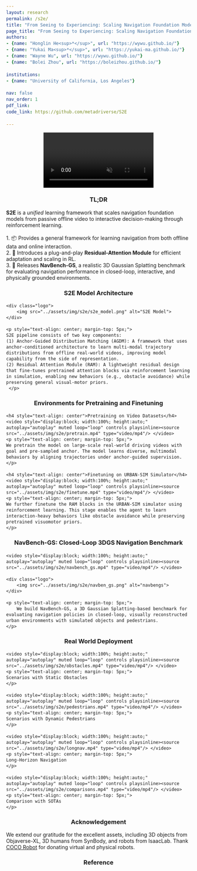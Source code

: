```yaml
---
layout: research
permalink: /s2e/
title: "From Seeing to Experiencing: Scaling Navigation Foundation Models with Reinforcement Learning"
page_title: "From Seeing to Experiencing: Scaling Navigation Foundation Models with Reinforcement Learning"
authors:
- {name: "Honglin He<sup>*</sup>", url: "https://wywu.github.io/"}
- {name: "Yukai Ma<sup>*</sup>", url: "https://yukai-ma.github.io/"}
- {name: "Wayne Wu", url: "https://wywu.github.io/"}
- {name: "Bolei Zhou", url: "https://boleizhou.github.io/"}

institutions:
- {name: "University of California, Los Angeles"}

nav: false
nav_order: 1
pdf_link: 
code_link: https://github.com/metadriverse/S2E

---
```

<div class="video-container">
  <video loop autoplay muted playsinline src="../assets/img/s2e/s2e.mp4"></video>
</div>

<div class="research-section">
    <h3 style="text-align: center">TL;DR</h3>
    <ul style="list-style-type: none; padding-left: 0;">
      <strong>S2E</strong> is a <em>unified</em> learning framework that scales navigation foundation models from passive offline video to interactive decision-making through reinforcement learning.<br><br>
    1. 📦 Provides a general framework for learning navigation from both offline data and online interaction.<br>
    2. 🔌 Introduces a plug-and-play <strong>Residual-Attention Module</strong> for efficient adaptation and scaling in RL.<br>
    3. 🧭 Releases <strong>NavBench-GS</strong>, a realistic 3D Gaussian Splatting benchmark for evaluating navigation performance in closed-loop, interactive, and physically grounded environments.
  </ul>
</div>


<div class="research-section">
    <h3 style="text-align: center">S2E Model Architecture</h3>

    <div class="logo">
        <img src="../assets/img/s2e/s2e_model.png" alt="S2E Model">
    </div>
    
    <p style="text-align: center; margin-top: 5px;">
    S2E pipeline consists of two key components:
    (1) Anchor-Guided Distribution Matching (AGDM): A framework that uses anchor-conditioned architecture to learn multi-modal trajectory distributions from offline real-world videos, improving model capability from the side of representation.
    (2) Residual Attention Module (RAM): A lightweight residual design that fine-tunes pretrained attention blocks via reinforcement learning in simulation, enabling new behaviors (e.g., obstacle avoidance) while preserving general visual-motor priors.
     </p>
</div>

<div class="research-section">
    <h3 style="text-align: center">Environments for Pretraining and Finetuning</h3>

    <h4 style="text-align: center">Pretraining on Video Datasets</h4>
    <video style="display:block; width:100%; height:auto;" autoplay="autoplay" muted loop="loop" controls playsinline><source src="../assets/img/s2e/pretrain.mp4" type="video/mp4"/> </video>
    <p style="text-align: center; margin-top: 5px;">
    We pretrain the model on large-scale real-world driving videos with goal and pre-sampled anchor. The model learns diverse, multimodal behaviors by aligning trajectories under anchor-guided supervision.
    </p>

    <h4 style="text-align: center">Finetuning on URBAN-SIM Simulator</h4>
    <video style="display:block; width:100%; height:auto;" autoplay="autoplay" muted loop="loop" controls playsinline><source src="../assets/img/s2e/finetune.mp4" type="video/mp4"/> </video>
    <p style="text-align: center; margin-top: 5px;">
    We further finetune the RAM blocks in the URBAN-SIM simulator using reinforcement learning. This stage enables the agent to learn interaction-heavy behaviors like obstacle avoidance while preserving pretrained visuomotor priors.
    </p>
    
</div>


<div class="research-section">
    <h3 style="text-align: center">NavBench-GS: Closed-Loop 3DGS Navigation Benchmark</h3>
    
    <video style="display:block; width:100%; height:auto;" autoplay="autoplay" muted loop="loop" controls playsinline><source src="../assets/img/s2e/navbench_gs.mp4" type="video/mp4"/> </video>

    <div class="logo">
        <img src="../assets/img/s2e/navben_gs.png" alt="navbengs">
    </div>

    <p style="text-align: center; margin-top: 5px;">
        We build NavBench-GS, a 3D Gaussian Splatting-based benchmark for evaluating navigation policies in closed-loop, visually reconstructed urban environments with simulated objects and pedestrians.
    </p>
    
</div>

<div class="research-section">
    <h3 style="text-align: center">Real World Deployment</h3>

    <video style="display:block; width:100%; height:auto;" autoplay="autoplay" muted loop="loop" controls playsinline><source src="../assets/img/s2e/obstacles.mp4" type="video/mp4"/> </video>
    <p style="text-align: center; margin-top: 5px;">
    Scenarios with Static Obstacles
    </p>
    
    <video style="display:block; width:100%; height:auto;" autoplay="autoplay" muted loop="loop" controls playsinline><source src="../assets/img/s2e/pedestrians.mp4" type="video/mp4"/> </video>
    <p style="text-align: center; margin-top: 5px;">
    Scenarios with Dynamic Pedestrians
    </p>

    <video style="display:block; width:100%; height:auto;" autoplay="autoplay" muted loop="loop" controls playsinline><source src="../assets/img/s2e/longnav.mp4" type="video/mp4"/> </video>
    <p style="text-align: center; margin-top: 5px;">
    Long-Horizon Navigation
    </p>

    <video style="display:block; width:100%; height:auto;" autoplay="autoplay" muted loop="loop" controls playsinline><source src="../assets/img/s2e/comparisons.mp4" type="video/mp4"/> </video>
    <p style="text-align: center; margin-top: 5px;">
    Comparison with SOTAs
    </p>
    
</div>



<div class="research-section">
<h3 style="text-align: center">Acknowledgement</h3>
<p>
We extend our gratitude for the excellent assets, including 3D objects from Objaverse-XL, 3D humans from SynBody, and robots from IsaacLab. Thank <a href="https://www.cocodelivery.com/" target="_blank">COCO Robot</a> for donating virtual and physical robots.
</p>
</div>


<div class="research-section">
<h3 style="text-align: center">Reference</h3>

<pre><code class="language-plain">
</code></pre>
</div>


<style>
.custom-heading {
  font-size: 1.5em;
  font-weight: bold;
  margin-bottom: 10px; /* Adjust this value as needed */
}
.white-background {
    background-color: white;
    display: block; /* Changed from inline-block if you want it to take the full width available */
    width: 100%; /* Ensures it takes the full width of its parent container */
    overflow: hidden; /* This will prevent any overflow outside this div */
    padding: 10px;
}
.white-background img {
    width: 100%; /* Makes the image responsive */
    height: auto; /* Keeps the image's aspect ratio intact */
}
.logo {
    display: inline; /* Changed from inline-block if you want it to take the full width available */
    width: 100%; /* Ensures it takes the full width of its parent container */
    overflow: hidden; /* This will prevent any overflow outside this div */
    padding: 10px;
}
.logo img {
    width: 100%; /* Makes the image responsive */
    height: auto; /* Keeps the image's aspect ratio intact */
}
.video-grid {
    display: grid;
    grid-template-columns: 1fr 1fr; /* Creates two columns */
    grid-gap: 20px; /* Space between videos */
}
.video iframe {
    width: 100%; /* Ensures iframe takes the full width of the container */
    height: 250px; /* Fixed height for all videos */
}

.video-container {
  position: relative;
  max-width: 100%; /* Adjust this value to control the maximum width of the video container */
  margin: 0px auto 0; /* Optional: center the video container horizontally */
}

.video-container video {
  display: block;
  margin: 0 auto;
  max-width: 100%;
  max-height: 100%;
}

@media (max-width: 600px) {
    .video-grid {
        grid-template-columns: 1fr; /* Stacks videos into a single column on small screens */
    }
}
.gif img {
    width: 100%; /* Ensures the GIFs fill the cells */
    height: auto; /* Maintains the aspect ratio */
}
</style>



